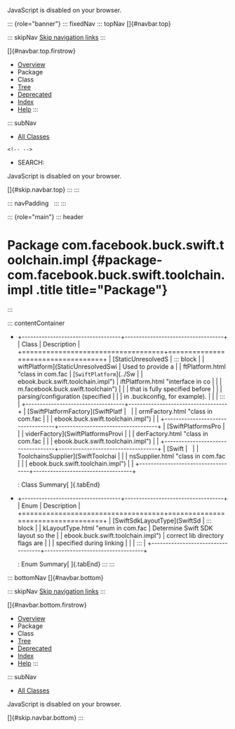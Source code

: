 <div>

JavaScript is disabled on your browser.

</div>

::: {role="banner"}
::: fixedNav
::: topNav
[]{#navbar.top}

::: skipNav
[Skip navigation links](#skip.navbar.top "Skip navigation links")
:::

[]{#navbar.top.firstrow}

-   [Overview](../../../../../../index.html)
-   Package
-   Class
-   [Tree](package-tree.html)
-   [Deprecated](../../../../../../deprecated-list.html)
-   [Index](../../../../../../index-all.html)
-   [Help](../../../../../../help-doc.html)
:::

::: subNav
-   [All Classes](../../../../../../allclasses.html)

```{=html}
<!-- -->
```
-   SEARCH:

<div>

<div>

JavaScript is disabled on your browser.

</div>

</div>

[]{#skip.navbar.top}
:::
:::

::: navPadding
 
:::
:::

::: {role="main"}
::: header
# Package com.facebook.buck.swift.toolchain.impl {#package-com.facebook.buck.swift.toolchain.impl .title title="Package"}
:::

::: contentContainer
-   +-----------------------------------+-----------------------------------+
    | Class                             | Description                       |
    +===================================+===================================+
    | [StaticUnresolvedS                | ::: block                         |
    | wiftPlatform](StaticUnresolvedSwi | Used to provide a                 |
    | ftPlatform.html "class in com.fac | [`SwiftPlatform`](../Sw           |
    | ebook.buck.swift.toolchain.impl") | iftPlatform.html "interface in co |
    |                                   | m.facebook.buck.swift.toolchain") |
    |                                   | that is fully specified before    |
    |                                   | parsing/configuration (specified  |
    |                                   | in .buckconfig, for example).     |
    |                                   | :::                               |
    +-----------------------------------+-----------------------------------+
    | [SwiftPlatformFactory](SwiftPlatf |                                   |
    | ormFactory.html "class in com.fac |                                   |
    | ebook.buck.swift.toolchain.impl") |                                   |
    +-----------------------------------+-----------------------------------+
    | [SwiftPlatformsPro                |                                   |
    | viderFactory](SwiftPlatformsProvi |                                   |
    | derFactory.html "class in com.fac |                                   |
    | ebook.buck.swift.toolchain.impl") |                                   |
    +-----------------------------------+-----------------------------------+
    | [Swift                            |                                   |
    | ToolchainsSupplier](SwiftToolchai |                                   |
    | nsSupplier.html "class in com.fac |                                   |
    | ebook.buck.swift.toolchain.impl") |                                   |
    +-----------------------------------+-----------------------------------+

    : Class Summary[ ]{.tabEnd}

-   +-----------------------------------+-----------------------------------+
    | Enum                              | Description                       |
    +===================================+===================================+
    | [SwiftSdkLayoutType](SwiftSd      | ::: block                         |
    | kLayoutType.html "enum in com.fac | Determine Swift SDK layout so the |
    | ebook.buck.swift.toolchain.impl") | correct lib directory flags are   |
    |                                   | specified during linking          |
    |                                   | :::                               |
    +-----------------------------------+-----------------------------------+

    : Enum Summary[ ]{.tabEnd}
:::
:::

::: bottomNav
[]{#navbar.bottom}

::: skipNav
[Skip navigation links](#skip.navbar.bottom "Skip navigation links")
:::

[]{#navbar.bottom.firstrow}

-   [Overview](../../../../../../index.html)
-   Package
-   Class
-   [Tree](package-tree.html)
-   [Deprecated](../../../../../../deprecated-list.html)
-   [Index](../../../../../../index-all.html)
-   [Help](../../../../../../help-doc.html)
:::

::: subNav
-   [All Classes](../../../../../../allclasses.html)

<div>

<div>

JavaScript is disabled on your browser.

</div>

</div>

[]{#skip.navbar.bottom}
:::
